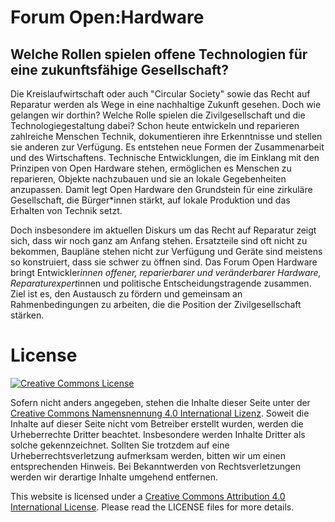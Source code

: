 # Forum Open:Hardware

## Welche Rollen spielen offene Technologien für eine zukunftsfähige Gesellschaft?
Die Kreislaufwirtschaft oder auch "Circular Society" sowie das Recht auf Reparatur werden als Wege in eine nachhaltige Zukunft gesehen. Doch wie gelangen wir dorthin? Welche Rolle spielen die Zivilgesellschaft und die Technologiegestaltung dabei? Schon heute entwickeln und reparieren zahlreiche Menschen Technik, dokumentieren ihre Erkenntnisse und stellen sie anderen zur Verfügung. Es entstehen neue Formen der Zusammenarbeit und des Wirtschaftens. Technische Entwicklungen, die im Einklang mit den Prinzipen von Open Hardware stehen, ermöglichen es Menschen zu reparieren, Objekte nachzubauen und sie an lokale Gegebenheiten anzupassen. Damit legt Open Hardware den Grundstein für eine zirkuläre Gesellschaft, die Bürger*innen stärkt, auf lokale Produktion und das Erhalten von Technik setzt.

Doch insbesondere im aktuellen Diskurs um das Recht auf Reparatur zeigt sich, dass wir noch ganz am Anfang stehen. Ersatzteile sind oft nicht zu bekommen, Baupläne stehen nicht zur Verfügung und Geräte sind meistens so konstruiert, dass sie schwer zu öffnen sind. Das Forum Open Hardware bringt Entwickler*innen offener, reparierbarer und veränderbarer Hardware, Reparaturexpert*innen und politische Entscheidungstragende zusammen. Ziel ist es, den Austausch zu fördern und gemeinsam an Rahmenbedingungen zu arbeiten, die die Position der Zivilgesellschaft stärken.

# License

<a rel="license" href="http://creativecommons.org/licenses/by/4.0/"><img alt="Creative Commons License" style="border-width:0" src="https://i.creativecommons.org/l/by/4.0/88x31.png" /></a>

Sofern nicht anders angegeben, stehen die Inhalte dieser Seite unter der <a href="https://creativecommons.org/licenses/by/4.0/deed.de">Creative Commons Namensnennung 4.0 International Lizenz</a>. Soweit die Inhalte auf dieser Seite nicht vom Betreiber erstellt wurden, werden die Urheberrechte Dritter beachtet. Insbesondere werden Inhalte Dritter als solche gekennzeichnet. Sollten Sie trotzdem auf eine Urheberrechtsverletzung aufmerksam werden, bitten wir um einen entsprechenden Hinweis. Bei Bekanntwerden von Rechtsverletzungen werden wir derartige Inhalte umgehend entfernen.

This website is licensed under a [Creative Commons Attribution 4.0 International License](http://creativecommons.org/licenses/by/4.0/). Please read the LICENSE files for more details.

